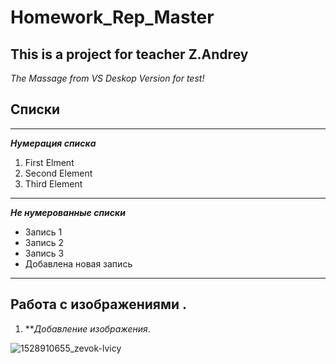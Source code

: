 # Homework_Rep_Master
**This is a project for teacher Z.Andrey**
--------------------------
*The Massage from VS Deskop Version for test!*

## Списки 
--------------------------
***Нумерация списка*** 
1. First Elment
2. Second Element
3. Third Element
---------------------------
 ***Не нумерованные списки***
* Запись 1
* Запись 2
* Запись 3 
* Добавлена новая запись 
------------------------------
 ## Работа с изображениями .
1. ***Добавление изображения*. 
            
![1528910655_zevok-lvicy](https://user-images.githubusercontent.com/109942162/181165617-72f4d06a-461f-4a75-a2bc-095decb48ea1.jpg)
